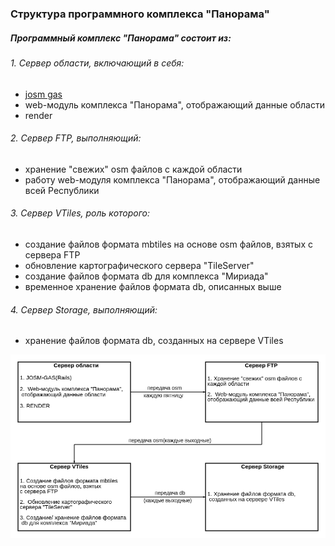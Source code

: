 ### Структура программного комплекса "Панорама" ###
##### Программный комплекс "Панорама" состоит из:  #####
###### 1.  Cервер области, включающий в себя: ######
+  [josm gas](https://gitlab.cloud.gas.by/panorama/josm-gas)
+  web-модуль комплекса "Панорама", отображающий данные области
+  render
######  2.  Cервер FTP, выполняющий: ######
+  хранение "свежих" osm файлов с каждой области
+  работу web-модуля комплекса "Панорама", отображающий данные всей Республики
######  3.   Сервер VTiles, роль которого: ######
+  cоздание файлов формата mbtiles на основе osm файлов, взятых с сервера FTP
+  обновление картографического сервера "TileServer"
+  создание файлов формата db для комплекса "Мириада"
+  временное хранение файлов формата db, описанных выше
######  4.   Сервер Storage, выполняющий: ######
+  хранение файлов формата db, созданных на сервере VTiles


![Image alt](https://github.com/Zhdanovich98/osmconvertor/raw/master/png/diagram.png)

